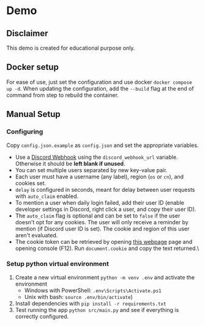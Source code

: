 # Demo

## Disclaimer
This demo is created for educational purpose only.


## Docker setup

For ease of use, just set the configuration and use docker `docker compose up -d`.
When updating the configuration, add the `--build` flag at the end of command from step to rebuild the container.

## Manual Setup

### Configuring

Copy `config.json.example` as `config.json` and set the appropriate variables.
* Use a [Discord Webhook](https://support.discord.com/hc/en-us/articles/228383668-Intro-to-Webhooks) using the `discord_webhook_url` variable. Otherwise it should be **left blank if unused**.
* You can set multiple users separated by new key-value pair.
* Each user must have a username (any label), region (`os` or `cn`), and cookies set.
* `delay` is configured in seconds, meant for delay between user requests with `auto_claim` enabled.
* To mention a user when daily login failed, add their user ID (enable developer settings in Discord, right click a user, and copy their user ID).
* The `auto_claim` flag is optional and can be set to `false` if the user doesn't opt for any cookies. The user will only receive a reminder by mention (if Discord user ID is set). The cookie and region of this user aren't evaluated.
* The cookie token can be retrieved by opening [this webpage](https://act.hoyolab.com/ys/event/signin-sea-v3/index.html?act_id=e202102251931481) page and opening console (F12). Run `document.cookie` and copy the text returned.\
    
### Setup python virtual environment

   1. Create a new virtual environment `python -m venv .env` and activate the environment 
      * Windows with PowerShell: `.env\Scripts\Activate.ps1`
      * Unix with bash: `source .env/bin/activate`)
   2. Install dependencies with `pip install -r requirements.txt`
   3. Test running the app `python src/main.py` and see if everything is correctly configured.

